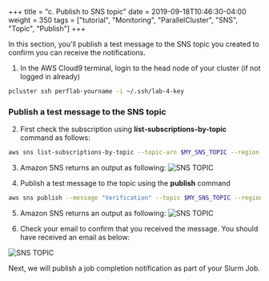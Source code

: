 +++
title = "c. Publish to SNS topic"
date = 2019-09-18T10:46:30-04:00
weight = 350
tags = ["tutorial", "Monitoring", "ParallelCluster", "SNS", "Topic", "Publish"]
+++

In this section, you'll publish a test message to the SNS topic you created to confirm you can receive the notifications.

1. In the AWS Cloud9 terminal, login to the head node of your cluster (if not logged in already)

```bash
pcluster ssh perflab-yourname -i ~/.ssh/lab-4-key
```

### Publish a test message to the SNS topic

2. First check the subscription using **list-subscriptions-by-topic** command as follows:

```bash
aws sns list-subscriptions-by-topic --topic-arn $MY_SNS_TOPIC --region $REGION
```

3. Amazon SNS returns an output as following:
![SNS TOPIC](/images/monitoring/sns-topic-list.png)

4. Publish a test message to the topic using the **publish** command

```bash
aws sns publish --message "Verification" --topic $MY_SNS_TOPIC --region $REGION
```

5. Amazon SNS returns an output as following:
![SNS TOPIC](/images/monitoring/sns-topic-publish-msg.png)


6. Check your email to confirm that you received the message. You should have received an email as below:

![SNS TOPIC](/images/monitoring/sns-topic-publish-email.png)

Next, we will publish a job completion notification as part of your Slurm Job. 
